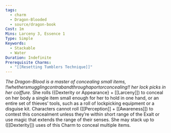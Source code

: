 ```yaml
---
tags:
  - charm
  - Dragon-Blooded
  - source/dragon-book
Cost: 1m
Mins: Larceny 3, Essence 1
Type: Simple
Keywords:
  - Stackable
  - Water
Duration: Indefinite
Prerequisite Charms:
  - "[[Resetting Tumblers Technique]]"
---
```

*The Dragon-Blood is a master of concealing small items, !!whethersmugglingcontrabandthroughaportorconcealing!! her lock picks in her coiffure.*
She rolls ({Dexterity or Appearance} + [[Larceny]]) to conceal on her body a single item small enough for her to hold in one hand, or an entire set of thieves’ tools, such as a roll of lockpicking equipment or a disguise kit. Characters cannot roll ([[Perception]] + [[Awareness]]) to contest this concealment unless they’re within short range of the Exalt or use magic that extends the range of their senses. She may stack up to ([[Dexterity]]) uses of this Charm to conceal multiple items.